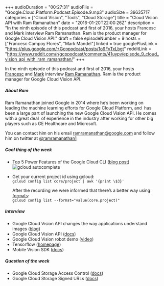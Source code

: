 +++
audioDuration = "00:27:31"
audioFile = "Google.Cloud.Platform.Podcast.Episode.9.mp3"
audioSize = 39635717
categories = ["Cloud Vision", "Tools", "Cloud Storage"]
title = "Cloud Vision API with Ram Ramanathan"
date = "2016-01-20T22:00:26Z"
description = "In the ninth episode of this podcast and first of 2016, your hosts Francesc and Mark interview Ram Ramanathan. Ram is the product manager for Google Cloud Vision API."
draft = false
episodeNumber = 9
hosts = ["Francesc Campoy Flores", "Mark Mandel"]
linked = true
googlePlusLink = "https://plus.google.com/+Gcppodcast/posts/1o9FvTxLbgt"
redditLink = "https://www.reddit.com/r/gcppodcast/comments/41uypv/episode_9_cloud_vision_api_with_ram_ramanathan/"
+++

In the ninth episode of this podcast and first of 2016, your hosts
[Francesc](http://twitter.com/francesc) and
[Mark](http://twitter.com/neurotic) interview
[Ram Ramanathan](https://twitter.com/ramramanathan1). Ram is the product manager for Google Cloud Vision API.
<!--more-->

##### About Ram

Ram Ramanathan joined Google in 2014 where he’s been working on leading
the machine learning efforts for Google Cloud Platform, and  has been a
large part of launching the new Google Cloud Vision API. He comes with a
great deal  of experience in the industry after working for other big
players such as GE Healthcare and Microsoft.

You can contact him on his email
[ramramanathan@google.com](mailto:ramramanathan@google.com) and follow
him on twitter at
[@ramramanathan1](https://twitter.com/ramramanathan1)

##### Cool thing of the week

-   Top 5 Power Features of the Google Cloud CLI ([blog
    post](http://googlecloudplatform.blogspot.com/2016/01/top-5-power-features-of-google-cloud-cli.html))<br/>
    ![gcloud autocomplete](/images/post/gcloud-autocomplete.gif)   
    
-   Get your current project id using gcloud:   
    ```gcloud config list core/project | awk '{print \$3}'```

    After the recording we were informed that there’s a better way using
    [formats](https://cloud.google.com/sdk/gcloud/reference/):   
    ```gcloud config list --format="value(core.project)"```

##### Interview

-   Google Cloud Vision API changes the way applications understand
    images
    ([blog](http://googlecloudplatform.blogspot.com/2015/12/Google-Cloud-Vision-API-changes-the-way-applications-understand-images.html))
-   Google Cloud Vision API
    ([docs](https://cloud.google.com/vision/))
-   Google Cloud Vision robot demo
    ([video](https://www.youtube.com/watch?v=eve8DkkVdhI))
-   Tensorflow
    ([homepage](https://www.tensorflow.org/))
-   Mobile Vision SDK
    ([docs](https://developers.google.com/vision/?hl=en))

##### Question of the week

-   Google Cloud Storage Access Control
    ([docs](https://cloud.google.com/storage/docs/access-control?hl=en))
-   Google Cloud Storage Signed URLs
    ([docs](https://cloud.google.com/storage/docs/access-control?hl=en#Signed-URLs))

